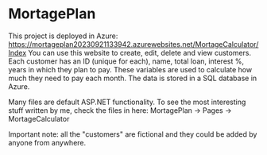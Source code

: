 # MortagePlan
This project is deployed in Azure: https://mortageplan20230921133942.azurewebsites.net/MortageCalculator/Index
You can use this website to create, edit, delete and view customers.
Each customer has an ID (unique for each), name, total loan, interest %, years in which they plan to pay. These variables are used to calculate how much they need to pay each month.
The data is stored in a SQL database in Azure.

Many files are default ASP.NET functionality. To see the most interesting stuff written by me, check the files in here: MortagePlan -> Pages -> MortageCalculator

Important note: all the "customers" are fictional and they could be added by anyone from anywhere.
